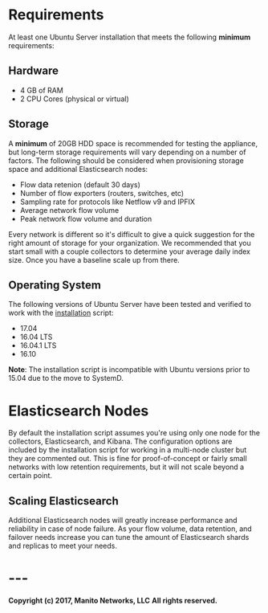 # Requirements
At least one Ubuntu Server installation that meets the following **minimum** requirements:

## Hardware
- 4 GB of RAM
- 2 CPU Cores (physical or virtual)

## Storage
A **minimum** of 20GB HDD space is recommended for testing the appliance, but long-term storage requirements will vary depending on a number of factors. The following should be considered when provisioning storage space and additional Elasticsearch nodes:

- Flow data retenion (default 30 days)
- Number of flow exporters (routers, switches, etc)
- Sampling rate for protocols like Netflow v9 and IPFIX
- Average network flow volume
- Peak network flow volume and duration

Every network is different so it's difficult to give a quick suggestion for the right amount of storage for your organization. We recommended that you start small with a couple collectors to determine your average daily index size. Once you have a baseline scale up from there.

## Operating System
The following versions of Ubuntu Server have been tested and verified to work with the [installation](./Install/README.md) script:

- 17.04
- 16.04 LTS
- 16.04.1 LTS
- 16.10

**Note**: The installation script is incompatible with Ubuntu versions prior to 15.04 due to the move to SystemD.

# Elasticsearch Nodes
By default the installation script assumes you're using only one node for the collectors, Elasticsearch, and Kibana. The configuration options are included by the installation script for working in a multi-node cluster but they are commented out. This is fine for proof-of-concept or fairly small networks with low retention requirements, but it will not scale beyond a certain point. 

## Scaling Elasticsearch
Additional Elasticsearch nodes will greatly increase performance and reliability in case of node failure. As your flow volume, data retention, and failover needs increase you can tune the amount of Elasticsearch shards and replicas to meet your needs.

# ---
**Copyright (c) 2017, Manito Networks, LLC**
**All rights reserved.**